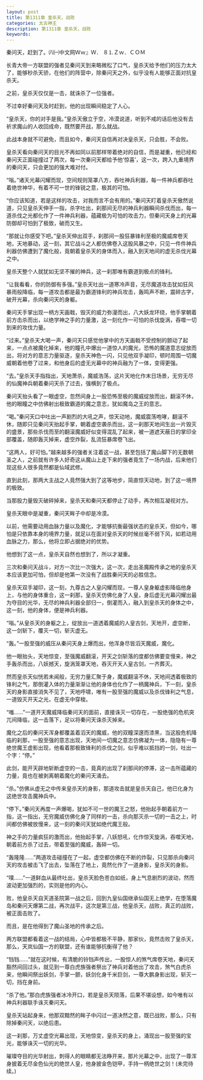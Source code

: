 ```yaml
---
layout: post
title: 第1311章 皇杀天，战败
categories: 太古神王
description: 第1311章 皇杀天，战败
keywords:
---
```


秦问天，赶到了。㈧㈠中文网Ｗｗ』Ｗ． ８⒈Ｚｗ．ＣＯＭ

长青大帝一方联盟的强者见秦问天到来略微松了口气，皇杀天给予他们的压力太大了，能够秒杀天骄，在他们的阵营中，除秦问天之外，似乎没有人能够正面对抗皇杀天。

之前，皇杀天仅仅是一击，就诛杀了一位强者。

不过幸好秦问天及时赶到，他的出现瞬间稳定了人心。

“皇杀天，你的对手是我。”皇杀天傲立于空，冷漠说道，听到不戒的话后他没有去祈求魔山的人收回成命，既然要开战，那么就战。

此战本身就不可避免，而且如今，秦问天自信再对决皇杀天，只会胜，不会败。

皇杀天看向秦问天的目光不再如同以前那样带着绝对的自信，而是凝重，他已经和秦问天正面碰撞过了两次，每一次秦问天都给予他‘惊喜’，这一次，跨入九重境界的秦问天，只会更加的强大难对付。

“嗡。”诸天光幕闪耀而现，空间规则笼罩八方，吞吐神兵利器，每一件神兵都吞吐着绝世神华，有着不可一世的锋锐之意，极其的可怕。

“你应该知道，若是这样的攻击，对我而言不会有用的。”秦问天盯着皇杀天傲然说道，只见皇杀天伸手一指，杀字吐出，刹那间无尽的神兵利器瞬间杀伐而出，每一道杀伐之光都化作了一件神兵利器，蕴藏极为可怕的攻击力，但秦问天身上的光幕防御却可怕到了极致，破而又生。

“那就让你感受下吧。”皇杀天伸出双手，刹那间一股狂暴锋利至极的魔威席卷天地，天地暴动，这一刻，其它战斗之人都仿佛卷入这股风暴之中，只见一件件神兵利器仿佛遭到了魔化般，竟朝着皇杀天的身体而入，融入到天地间的虚无杀伐光幕之中。

皇杀天整个人就犹如无坚不摧的神兵，这一刹那唯有霸道到极点的锋利。

“让我看看，你的防御有多强。”皇杀天吐出一道寒冷声音，无尽魔道攻击犹如狂风暴雨般降临，每一道攻击都是最为霸道锋利的神兵攻击，轰鸣声不断，震碎古字，破开光幕，杀向秦问天的身躯。

秦问天手掌出现一柄方天画戟，毁灭的威力弥漫而出，八大妖龙环绕，他手掌朝着前方击杀而出，以绝学神之手的力量激，这一刻化作一可怕的杀伐旋涡，吞噬一切到来的攻伐力量。

“过来。”皇杀天大喝一声，秦问天只感觉他掌中的方天画戟不受控制的颤动了起来，一点点被魔化掉来，他的瞳孔中爆出一道惊人的魔光，恐怖的魔道意志绽放而出，将对方的意志力量驱逐，皇杀天神色一闪，只见他双手凝印，顿时周围一切魔威朝着他卷了过来，和他身后的虚无光幕中的神兵融为了一体，变得更强。

“去。”皇杀天手指指出，天地萧杀，魔威浩荡，这片天地化作末日场景，无穷无尽的仙魔神兵朝着秦问天杀了过去，强横到了极点。

秦问天抬头看了一眼虚空，忽然间身上一股恐怖至极的魔威绽放而出，翻滚不休，他的眼瞳之中仿佛射出极致霸道的魔之意志，犹如魔岛之王的意志。

“喝。”秦问天口中吐出一声剧烈的大吼之声，惊天动地，魔威震荡咆哮，翻滚不休，随即只见秦问天抬起手掌，朝着虚空袭杀而出，这一刹那天地间生出一片毁灭的盛景，那些杀伐而至的翻滚魔威好似变得混乱了起来，被一道遮天蔽日的掌印全部覆盖，随即轰灭掉来，虚空炸裂，乱流狂暴席卷飞出。

“这两人，好可怕。”越来越多的强者关注着这一战，甚至包括了魔山脚下的无数朝圣之人，之前就有许多人好奇这从魔山上走下来的强者竟生了一场内战，后来他们现这些人很多竟然都是仙域武修。

直到此刻，那两大主战之人竟然强大到了这等地步，简直惊天动地，到了这一境界的极致。

当那股力量毁灭破碎掉来，皇杀天和秦问天都停止了动手，再次相互凝视对方。

皇杀天眼中是凝重，秦问天眸子中却是冷漠。

以前，他需要动用血脉力量以及魔化，才能够抗衡最强状态的皇杀天，但如今，哪怕是只依靠本身的境界力量，就足以在面对皇杀天的时候丝毫不弱下风，如若动用血脉之力，那么，他将立即占据绝对的优势。

他想到了这一点，皇杀天自然也想到了，所以才凝重。

三次和秦问天战斗，对方一次比一次强大，这一次，走出圣魔殿传承之地的皇杀天本应该更加可怕，但却是他第一次没有了战胜秦问天的必胜信念。

皇杀天双手凝印，这一刻，九尊古之人皇闪耀而现，一尊人皇身躯虚影降临他身上，与他的身体重合，这一刹那，皇杀天仿佛化身了人皇，身后虚无光幕闪耀出最为夺目的光华，无尽的神兵利器全部归一，倒灌而入，融入到皇杀天的身体之中，这一刻，他的身体，便是神兵利器。

“嗡。”从皇杀天的身躯之上，绽放出一道透着魔威的人皇古剑，天地开，虚空断，这一剑斩下，覆灭一切，斩灭虚无。

“轰。”一股至强的威压从秦问天身上爆而出，他浑身尽皆滔天魔威，魔化。

他一眼抬头，天地惊变，至强魔威翻滚，开天之剑斩落的度都仿佛要变慢来，神之手轰杀而出，八妖撼天，旋涡笼罩天地，吞灭开天人皇古剑，一齐葬灭。

然而皇杀天似恍若未闻般，无穷力量汇聚于身，魔威翻滚不休，天地间透着极致的锋利之气，那倒灌入体的力量渐渐让他的身体也化作了一柄魔神兵，下一刻，皇杀天的身影直接消失不见了，天地呼啸，唯有一股至强的魔威以及杀伐锋利之气息，一道毁灭开天之光，在虚无中穿梭。

“嗤……”一道开天魔威降临秦问天的面前，直接诛灭一切存在，一股绝强的危机突兀间降临，这一击落下，足以将秦问天诛杀灭掉来。

魔化之后的秦问天浑身都覆盖着滔天的魔威，他的双瞳深邃而漆黑，当这股危机降临的刹那，一股至强的意志出现，天地间一切魔之意志仿佛凝为一体，隐隐有一尊绝世魔王虚影出现，他看着那极致锋利的杀伐之剑，似乎难以抵挡的一剑，吐出一个字：“停。”

此剑，能开天辟地斩断虚空的一击，竟真的出现了刹那间的停滞，这一击所蕴藏的力量，竟也在被剥离朝着魔化的秦问天涌去。

“杀。”仿佛从虚无之中传来皇杀天的身影，那道攻击就是皇杀天自己，他已化身为这绝世攻击魔神兵中。

“停下。”秦问天再度一声爆喝，犹如不可一世的魔王之怒，他抬起手朝着前方一指，这一指出，无穷魔威仿佛化身了同样的一击，杀向那灭杀一切的一击之上，时间都仿佛被放慢来，这一刻的秦问天犹如绝代魔王般。

神之手的力量疯狂的激而出，他抬起手掌，八妖怒吼，化作惊天旋涡，吞噬天地，朝着前方杀了过去，带着至强的魔威，轰碎一切。

“轰隆隆……”两道攻击碰撞在了一起，虚空都仿佛在不断的炸裂，只见那杀向秦问天的攻击被击飞了出去，坠落在了地上，竟然化作了一道身影，皇杀天的身影。

“噗……”一道鲜血从最终吐出，皇杀天脸色苍白如纸，身上气息剧烈的波动，然而波动更加强烈的，实则是他的内心。

败，他皇杀天自天道圣院第一战之后，回到九皇仙国继承仙国无上绝学，在堕落魔岛和秦问天爆第二战，再次战平，这次是第三战，他皇杀天，战败，真正的战败，被正面击败了。

而且，是在他得到了魔山圣地的传承之后。

两方联盟都看着这一战的结局，心中皆都极不平静，那家伙，竟然击败了皇杀天，那么，天岚仙国一方的联盟，还有谁能够抗衡得了他？

“铛铛……”就在这时候，有清脆的铃铛声传出，一股惊人的煞气席卷天地，秦问天豁然间回过头，就见到一尊白虎族强者祭出了神兵对着他出了攻击，煞气白虎杀来，他瞬间祭出妖剑，手掌一颤，妖剑化身千米巨剑，一尊大鹏身影出现，斩灭一切，挡在身前。

“杀了他。”那白虎族强者冰冷开口，若是皇杀天陨落，后果不堪设想，如今唯有以神兵利器联手诛灭秦问天。

皇杀天站起身来，他那双黯然的眸子中闪过一道决然之意，既已战败，那么，只有除掉秦问天，以绝后患。

这一刹那，万丈虚空光幕出现，天地惊变，皇杀天的身上，涌现出一股至强的宝光，能够诛灭一切的光华。

璀璨夺目的光华射出，刺得人的眼睛都无法睁开来，那片光幕之中，出现了一尊浑身披着无尽金色仙光的绝世人皇，他身披金色铠甲，手持一柄绝世之剑！(未完待续。)
